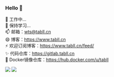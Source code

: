 ### Hello 👋

🔭 工作中...  
🌱 保持学习...  
📫 邮箱：wts@tabll.cn  
😄 博客：https://www.tabll.cn  
⚡ 欢迎订阅博客：https://www.tabll.cn/feed/  
✨ 代码仓库：https://gitlab.tabll.cn  
🚢 Docker镜像仓库：https://hub.docker.com/u/tabll

![](https://github-readme-stats.vercel.app/api?username=Tabll&count_private=true&show_icons=true&theme=buefy&include_all_commits=true&&include_all_commits=true&hide=stars&hide_border=true)
![](https://github-readme-stats.vercel.app/api/top-langs/?username=Tabll&theme=buefy&count_private=true&show_icons=true&layout=compact&hide_border=true&card_width=270)


<!--
**Tabll/Tabll** is a ✨ _special_ ✨ repository because its `README.md` (this file) appears on your GitHub profile.

Here are some ideas to get you started:

- 🔭 I’m currently working on ...
- 🌱 I’m currently learning ...
- 👯 I’m looking to collaborate on ...
- 🤔 I’m looking for help with ...
- 💬 Ask me about ...
- 📫 How to reach me: ...
- 😄 Pronouns: ...
- ⚡ Fun fact: ...
-->
